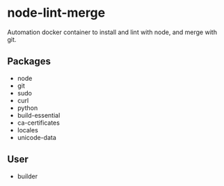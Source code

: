 # node-lint-merge
Automation docker container to install and lint with node, and merge with git.

## Packages
- node
- git
- sudo
- curl
- python
- build-essential
- ca-certificates
- locales
- unicode-data

## User
- builder
